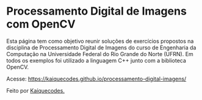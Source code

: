 # Processamento Digital de Imagens com OpenCV

Esta página tem como objetivo reunir soluções de exercícios propostos na disciplina de Processamento Digital de Imagens do curso de Engenharia da Computação na Universidade Federal do Rio Grande do Norte (UFRN). Em todos os exemplos foi utilizado a linguagem C++ junto com a biblioteca OpenCV.

Acesse: https://kaiquecodes.github.io/processamento-digital-imagens/

Feito por [Kaíquecodes.](https://kaiquecodes.github.io)

